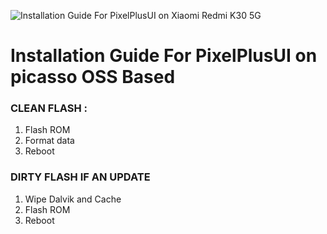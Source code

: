 ![Installation Guide For PixelPlusUI on Xiaomi Redmi K30 5G](https://i.imgur.com/pmZkslu.png "Installation")

# Installation Guide For PixelPlusUI on picasso OSS Based

### CLEAN FLASH :
1. Flash ROM
2. Format data
3. Reboot

### DIRTY FLASH IF AN UPDATE
1. Wipe Dalvik and Cache
2. Flash ROM
3. Reboot
